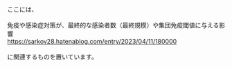 ここには、<br>
<br>
免疫や感染症対策が、最終的な感染者数（最終規模）や集団免疫閾値に与える影響<br>
https://sarkov28.hatenablog.com/entry/2023/04/11/180000<br>
<br>
に関連するものを置いています。<br>
